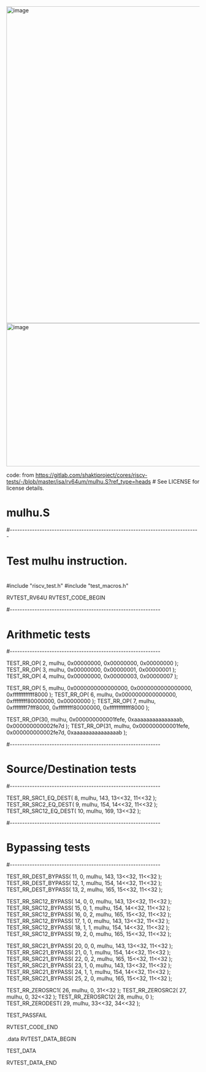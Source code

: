 <img width="1481" height="827" alt="image" src="https://github.com/user-attachments/assets/c53b546d-27be-47d7-9ab0-5a7980b97cef" />
<img width="1471" height="374" alt="image" src="https://github.com/user-attachments/assets/c23324c8-3b38-4cfa-973d-41291205d6f9" />

code: from https://gitlab.com/shaktiproject/cores/riscv-tests/-/blob/master/isa/rv64um/mulhu.S?ref_type=heads # See LICENSE for license details.

# mulhu.S
#-----------------------------------------------------------------------------
#
# Test mulhu instruction.
#

#include "riscv_test.h"
#include "test_macros.h"

RVTEST_RV64U
RVTEST_CODE_BEGIN

  #-------------------------------------------------------------
  # Arithmetic tests
  #-------------------------------------------------------------

  TEST_RR_OP( 2,  mulhu, 0x00000000, 0x00000000, 0x00000000 );
  TEST_RR_OP( 3,  mulhu, 0x00000000, 0x00000001, 0x00000001 );
  TEST_RR_OP( 4,  mulhu, 0x00000000, 0x00000003, 0x00000007 );

  TEST_RR_OP( 5,  mulhu, 0x0000000000000000, 0x0000000000000000, 0xffffffffffff8000 );
  TEST_RR_OP( 6,  mulhu, 0x0000000000000000, 0xffffffff80000000, 0x00000000 );
  TEST_RR_OP( 7,  mulhu, 0xffffffff7fff8000, 0xffffffff80000000, 0xffffffffffff8000 );

  TEST_RR_OP(30,  mulhu, 0x000000000001fefe, 0xaaaaaaaaaaaaaaab, 0x000000000002fe7d );
  TEST_RR_OP(31,  mulhu, 0x000000000001fefe, 0x000000000002fe7d, 0xaaaaaaaaaaaaaaab );

  #-------------------------------------------------------------
  # Source/Destination tests
  #-------------------------------------------------------------

  TEST_RR_SRC1_EQ_DEST( 8, mulhu, 143, 13<<32, 11<<32 );
  TEST_RR_SRC2_EQ_DEST( 9, mulhu, 154, 14<<32, 11<<32 );
  TEST_RR_SRC12_EQ_DEST( 10, mulhu, 169, 13<<32 );

  #-------------------------------------------------------------
  # Bypassing tests
  #-------------------------------------------------------------

  TEST_RR_DEST_BYPASS( 11, 0, mulhu, 143, 13<<32, 11<<32 );
  TEST_RR_DEST_BYPASS( 12, 1, mulhu, 154, 14<<32, 11<<32 );
  TEST_RR_DEST_BYPASS( 13, 2, mulhu, 165, 15<<32, 11<<32 );

  TEST_RR_SRC12_BYPASS( 14, 0, 0, mulhu, 143, 13<<32, 11<<32 );
  TEST_RR_SRC12_BYPASS( 15, 0, 1, mulhu, 154, 14<<32, 11<<32 );
  TEST_RR_SRC12_BYPASS( 16, 0, 2, mulhu, 165, 15<<32, 11<<32 );
  TEST_RR_SRC12_BYPASS( 17, 1, 0, mulhu, 143, 13<<32, 11<<32 );
  TEST_RR_SRC12_BYPASS( 18, 1, 1, mulhu, 154, 14<<32, 11<<32 );
  TEST_RR_SRC12_BYPASS( 19, 2, 0, mulhu, 165, 15<<32, 11<<32 );

  TEST_RR_SRC21_BYPASS( 20, 0, 0, mulhu, 143, 13<<32, 11<<32 );
  TEST_RR_SRC21_BYPASS( 21, 0, 1, mulhu, 154, 14<<32, 11<<32 );
  TEST_RR_SRC21_BYPASS( 22, 0, 2, mulhu, 165, 15<<32, 11<<32 );
  TEST_RR_SRC21_BYPASS( 23, 1, 0, mulhu, 143, 13<<32, 11<<32 );
  TEST_RR_SRC21_BYPASS( 24, 1, 1, mulhu, 154, 14<<32, 11<<32 );
  TEST_RR_SRC21_BYPASS( 25, 2, 0, mulhu, 165, 15<<32, 11<<32 );

  TEST_RR_ZEROSRC1( 26, mulhu, 0, 31<<32 );
  TEST_RR_ZEROSRC2( 27, mulhu, 0, 32<<32 );
  TEST_RR_ZEROSRC12( 28, mulhu, 0 );
  TEST_RR_ZERODEST( 29, mulhu, 33<<32, 34<<32 );

  TEST_PASSFAIL

RVTEST_CODE_END

  .data
RVTEST_DATA_BEGIN

  TEST_DATA

RVTEST_DATA_END



